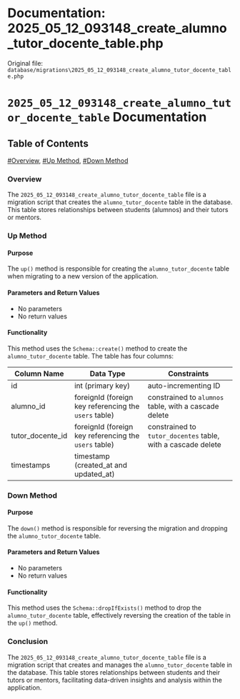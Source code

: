 # Documentation: 2025_05_12_093148_create_alumno_tutor_docente_table.php

Original file: `database/migrations\2025_05_12_093148_create_alumno_tutor_docente_table.php`

# `2025_05_12_093148_create_alumno_tutor_docente_table` Documentation

## Table of Contents
[#Overview](#overview), [#Up Method](#up-method), [#Down Method](#down-method)

### Overview

The `2025_05_12_093148_create_alumno_tutor_docente_table` file is a migration script that creates the `alumno_tutor_docente` table in the database. This table stores relationships between students (alumnos) and their tutors or mentors.

### Up Method

#### Purpose

The `up()` method is responsible for creating the `alumno_tutor_docente` table when migrating to a new version of the application.

#### Parameters and Return Values

* No parameters
* No return values

#### Functionality

This method uses the `Schema::create()` method to create the `alumno_tutor_docente` table. The table has four columns:

| Column Name | Data Type | Constraints |
| --- | --- | --- |
| id | int (primary key) | auto-incrementing ID |
| alumno_id | foreignId (foreign key referencing the `users` table) | constrained to `alumnos` table, with a cascade delete |
| tutor_docente_id | foreignId (foreign key referencing the `users` table) | constrained to `tutor_docentes` table, with a cascade delete |
| timestamps | timestamp (created_at and updated_at) | |

### Down Method

#### Purpose

The `down()` method is responsible for reversing the migration and dropping the `alumno_tutor_docente` table.

#### Parameters and Return Values

* No parameters
* No return values

#### Functionality

This method uses the `Schema::dropIfExists()` method to drop the `alumno_tutor_docente` table, effectively reversing the creation of the table in the `up()` method.

### Conclusion

The `2025_05_12_093148_create_alumno_tutor_docente_table` file is a migration script that creates and manages the `alumno_tutor_docente` table in the database. This table stores relationships between students and their tutors or mentors, facilitating data-driven insights and analysis within the application.